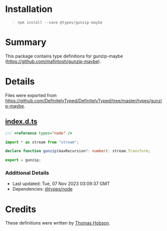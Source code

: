 # Installation
> `npm install --save @types/gunzip-maybe`

# Summary
This package contains type definitions for gunzip-maybe (https://github.com/mafintosh/gunzip-maybe).

# Details
Files were exported from https://github.com/DefinitelyTyped/DefinitelyTyped/tree/master/types/gunzip-maybe.
## [index.d.ts](https://github.com/DefinitelyTyped/DefinitelyTyped/tree/master/types/gunzip-maybe/index.d.ts)
````ts
/// <reference types="node" />

import * as stream from "stream";

declare function gunzip(maxRecursion?: number): stream.Transform;

export = gunzip;

````

### Additional Details
 * Last updated: Tue, 07 Nov 2023 03:09:37 GMT
 * Dependencies: [@types/node](https://npmjs.com/package/@types/node)

# Credits
These definitions were written by [Thomas Hobson](https://github.com/hexf).
